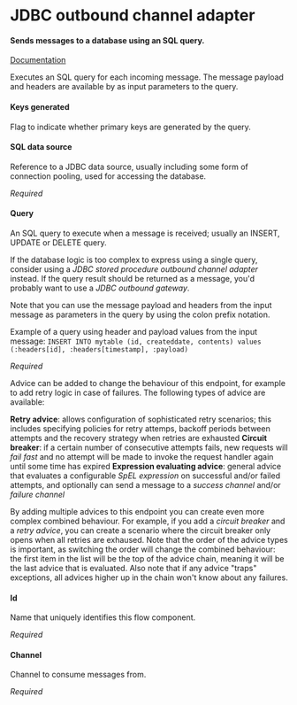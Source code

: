 # JDBC outbound channel adapter
#### Sends messages to a database using an SQL query.
<a href="http://docs.spring.io/spring-integration/docs/2.2.x/reference/html/jdbc.html#jdbc-outbound-channel-adapter" target="_blank">Documentation</a>

Executes an SQL query for each incoming message. The message payload and headers are available by as input parameters to the query.

#### Keys generated
Flag to indicate whether primary keys are generated by the query.

#### SQL data source
Reference to a JDBC data source, usually including some form of connection pooling, used for accessing the database.

<i>Required</i>

#### Query
An SQL query to execute when a message is received; usually an INSERT, UPDATE or DELETE query.

If the database logic is too complex to express using a single query, consider using a <i>JDBC stored procedure outbound channel adapter</i> instead. If the query result should be returned as a message, you'd probably want to use a <i>JDBC outbound gateway</i>.

Note that you can use the message payload and headers from the input message as parameters in the query by using the colon prefix notation.

Example of a query using header and payload values from the input message:
<code>INSERT INTO mytable (id, createddate, contents) values (:headers[id], :headers[timestamp], :payload)</code>

<i>Required</i>


Advice can be added to change the behaviour of this endpoint, for example to add retry logic in case of failures. The following types of advice are available:

<b>Retry advice</b>: allows configuration of sophisticated retry scenarios; this includes specifying policies for retry attemps, backoff periods between attempts and the recovery strategy when retries are exhausted
<b>Circuit breaker</b>: if a certain number of consecutive attempts fails, new requests will <i>fail fast</i> and no attempt will be made to invoke the request handler again until some time has expired
<b>Expression evaluating advice</b>: general advice that evaluates a configurable <i>SpEL expression</i> on successful and/or failed attempts, and optionally can send a message to a <i>success channel</i> and/or <i>failure channel</i>

By adding multiple advices to this endpoint you can create even more complex combined behaviour. For example, if you add a <i>circuit breaker</i> and a <i>retry advice</i>, you can create a scenario where the circuit breaker only opens when all retries are exhaused. Note that the order of the advice types is important, as switching the order will change the combined behaviour: the first item in the list will be the top of the advice chain, meaning it will be the last advice that is evaluated. Also note that if any advice "traps" exceptions, all advices higher up in the chain won't know about any failures.

#### Id
Name that uniquely identifies this flow component.

<i>Required</i>

#### Channel
Channel to consume messages from.

<i>Required</i>

